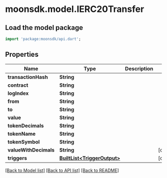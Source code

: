 # moonsdk.model.IERC20Transfer

## Load the model package
```dart
import 'package:moonsdk/api.dart';
```

## Properties
Name | Type | Description | Notes
------------ | ------------- | ------------- | -------------
**transactionHash** | **String** |  | 
**contract** | **String** |  | 
**logIndex** | **String** |  | 
**from** | **String** |  | 
**to** | **String** |  | 
**value** | **String** |  | 
**tokenDecimals** | **String** |  | 
**tokenName** | **String** |  | 
**tokenSymbol** | **String** |  | 
**valueWithDecimals** | **String** |  | [optional] 
**triggers** | [**BuiltList&lt;TriggerOutput&gt;**](TriggerOutput.md) |  | [optional] 

[[Back to Model list]](../README.md#documentation-for-models) [[Back to API list]](../README.md#documentation-for-api-endpoints) [[Back to README]](../README.md)



